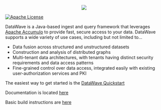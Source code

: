 <p align="center">
   <img src="https://github.com/NationalSecurityAgency/datawave-new/blob/master/datawave-readme.png" /> 
</p>

[![Apache License][li]][ll]

DataWave is a Java-based ingest and query framework that leverages [Apache Accumulo](http://accumulo.apache.org/) to provide fast, secure access to your data. DataWave supports a wide variety of use cases, including but not limited to...

* Data fusion across structured and unstructured datasets
* Construction and analysis of distributed graphs
* Multi-tenant data architectures, with tenants having distinct security requirements and data access patterns
* Fine-grained control over data access, integrated easily with existing user-authorization services and PKI

The easiest way to get started is the [DataWave Quickstart](contrib/datawave-quickstart/README.md)

Documentation is located [here](https://nationalsecurityagency.github.io/datawave/)

Basic build instructions are [here](BUILDME.md)

[li]: http://img.shields.io/badge/license-ASL-blue.svg
[ll]: https://www.apache.org/licenses/LICENSE-2.0
